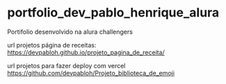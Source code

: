 # portfolio_dev_pablo_henrique_alura
 Portifolio desenvolvido na alura challengers

 url projetos
 página de receitas: https://devpabloh.github.io/projeto_pagina_de_receita/


 url projetos para fazer deploy com vercel
 https://github.com/devpabloh/Projeto_biblioteca_de_emoji 

